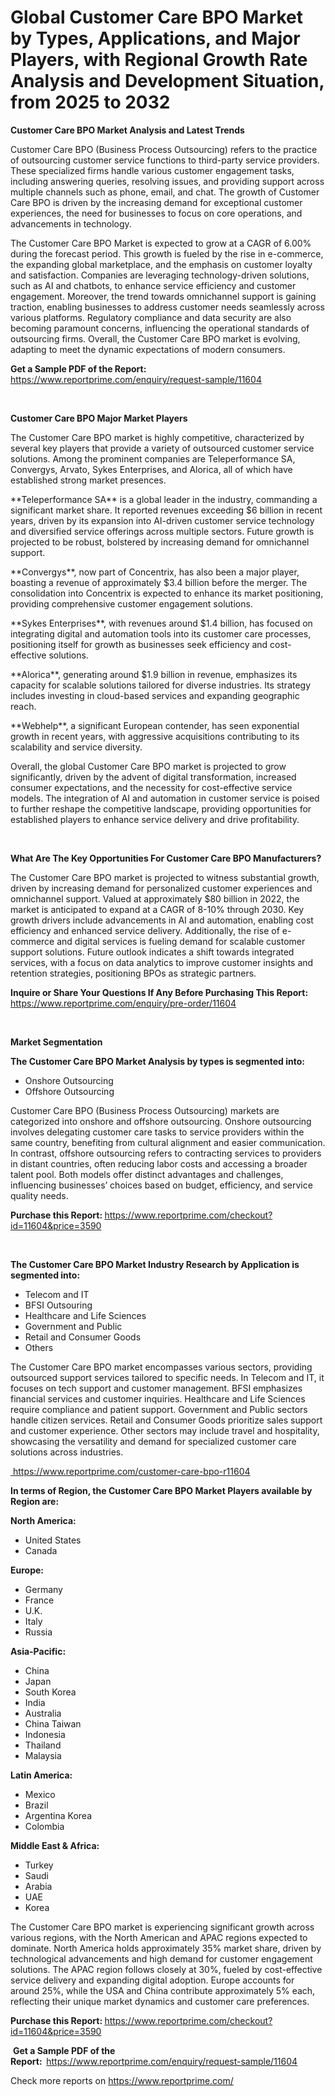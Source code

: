 <p><h1>Global Customer Care BPO Market by Types, Applications, and Major Players, with Regional Growth Rate Analysis and Development Situation, from 2025 to 2032</h1></p><p><strong>Customer Care BPO Market Analysis and Latest Trends</strong></p>
<p><p>Customer Care BPO (Business Process Outsourcing) refers to the practice of outsourcing customer service functions to third-party service providers. These specialized firms handle various customer engagement tasks, including answering queries, resolving issues, and providing support across multiple channels such as phone, email, and chat. The growth of Customer Care BPO is driven by the increasing demand for exceptional customer experiences, the need for businesses to focus on core operations, and advancements in technology.</p><p>The Customer Care BPO Market is expected to grow at a CAGR of 6.00% during the forecast period. This growth is fueled by the rise in e-commerce, the expanding global marketplace, and the emphasis on customer loyalty and satisfaction. Companies are leveraging technology-driven solutions, such as AI and chatbots, to enhance service efficiency and customer engagement. Moreover, the trend towards omnichannel support is gaining traction, enabling businesses to address customer needs seamlessly across various platforms. Regulatory compliance and data security are also becoming paramount concerns, influencing the operational standards of outsourcing firms. Overall, the Customer Care BPO market is evolving, adapting to meet the dynamic expectations of modern consumers.</p></p>
<p><strong>Get a Sample PDF of the Report:&nbsp;</strong> <a href="https://www.reportprime.com/enquiry/request-sample/11604?utm_campaign=3359&utm_medium=2&utm_source=Github&utm_content=ia&utm_term=21032025&utm_id=customer-care-bpo">https://www.reportprime.com/enquiry/request-sample/11604</a></p>
<p>&nbsp;</p>
<p><strong>Customer Care BPO Major Market Players</strong></p>
<p><p>The Customer Care BPO market is highly competitive, characterized by several key players that provide a variety of outsourced customer service solutions. Among the prominent companies are Teleperformance SA, Convergys, Arvato, Sykes Enterprises, and Alorica, all of which have established strong market presences.</p><p>**Teleperformance SA** is a global leader in the industry, commanding a significant market share. It reported revenues exceeding $6 billion in recent years, driven by its expansion into AI-driven customer service technology and diversified service offerings across multiple sectors. Future growth is projected to be robust, bolstered by increasing demand for omnichannel support.</p><p>**Convergys**, now part of Concentrix, has also been a major player, boasting a revenue of approximately $3.4 billion before the merger. The consolidation into Concentrix is expected to enhance its market positioning, providing comprehensive customer engagement solutions.</p><p>**Sykes Enterprises**, with revenues around $1.4 billion, has focused on integrating digital and automation tools into its customer care processes, positioning itself for growth as businesses seek efficiency and cost-effective solutions.</p><p>**Alorica**, generating around $1.9 billion in revenue, emphasizes its capacity for scalable solutions tailored for diverse industries. Its strategy includes investing in cloud-based services and expanding geographic reach.</p><p>**Webhelp**, a significant European contender, has seen exponential growth in recent years, with aggressive acquisitions contributing to its scalability and service diversity.</p><p>Overall, the global Customer Care BPO market is projected to grow significantly, driven by the advent of digital transformation, increased consumer expectations, and the necessity for cost-effective service models. The integration of AI and automation in customer service is poised to further reshape the competitive landscape, providing opportunities for established players to enhance service delivery and drive profitability.</p></p>
<p>&nbsp;</p>
<p><strong>What Are The Key Opportunities For Customer Care BPO Manufacturers?</strong></p>
<p><p>The Customer Care BPO market is projected to witness substantial growth, driven by increasing demand for personalized customer experiences and omnichannel support. Valued at approximately $80 billion in 2022, the market is anticipated to expand at a CAGR of 8-10% through 2030. Key growth drivers include advancements in AI and automation, enabling cost efficiency and enhanced service delivery. Additionally, the rise of e-commerce and digital services is fueling demand for scalable customer support solutions. Future outlook indicates a shift towards integrated services, with a focus on data analytics to improve customer insights and retention strategies, positioning BPOs as strategic partners.</p></p>
<p><strong>Inquire or Share Your Questions If Any Before Purchasing This Report:</strong> <a href="https://www.reportprime.com/enquiry/pre-order/11604?utm_campaign=3359&utm_medium=2&utm_source=Github&utm_content=ia&utm_term=21032025&utm_id=customer-care-bpo">https://www.reportprime.com/enquiry/pre-order/11604</a></p>
<p>&nbsp;</p>
<p><strong>Market Segmentation</strong></p>
<p><strong>The Customer Care BPO Market Analysis by types is segmented into:</strong></p>
<p><ul><li>Onshore Outsourcing</li><li>Offshore Outsourcing</li></ul></p>
<p><p>Customer Care BPO (Business Process Outsourcing) markets are categorized into onshore and offshore outsourcing. Onshore outsourcing involves delegating customer care tasks to service providers within the same country, benefiting from cultural alignment and easier communication. In contrast, offshore outsourcing refers to contracting services to providers in distant countries, often reducing labor costs and accessing a broader talent pool. Both models offer distinct advantages and challenges, influencing businesses’ choices based on budget, efficiency, and service quality needs.</p></p>
<p><strong>Purchase this Report:&nbsp;</strong><a href="https://www.reportprime.com/checkout?id=11604&price=3590&utm_campaign=3359&utm_medium=2&utm_source=Github&utm_content=ia&utm_term=21032025&utm_id=customer-care-bpo">https://www.reportprime.com/checkout?id=11604&price=3590</a></p>
<p>&nbsp;</p>
<p><strong>The Customer Care BPO Market Industry Research by Application is segmented into:</strong></p>
<p><ul><li>Telecom and IT</li><li>BFSI Outsouring</li><li>Healthcare and Life Sciences</li><li>Government and Public</li><li>Retail and Consumer Goods</li><li>Others</li></ul></p>
<p><p>The Customer Care BPO market encompasses various sectors, providing outsourced support services tailored to specific needs. In Telecom and IT, it focuses on tech support and customer management. BFSI emphasizes financial services and customer inquiries. Healthcare and Life Sciences require compliance and patient support. Government and Public sectors handle citizen services. Retail and Consumer Goods prioritize sales support and customer experience. Other sectors may include travel and hospitality, showcasing the versatility and demand for specialized customer care solutions across industries.</p></p>
<p><a href="https://www.reportprime.com/customer-care-bpo-r11604?utm_campaign=3359&utm_medium=2&utm_source=Github&utm_content=ia&utm_term=21032025&utm_id=customer-care-bpo">&nbsp;https://www.reportprime.com/customer-care-bpo-r11604</a></p>
<p><strong>In terms of Region, the Customer Care BPO Market Players available by Region are:</strong></p>
<p>
    <p> <strong> North America: </strong>
        <ul>
            <li>United States</li>
            <li>Canada</li>
        </ul>
        </p> 
    <p> <strong> Europe: </strong>
        <ul>
            <li>Germany</li>
            <li>France</li>
            <li>U.K.</li>
            <li>Italy</li>
            <li>Russia</li>
        </ul>
        </p> 
    <p> <strong> Asia-Pacific: </strong>
        <ul>
            <li>China</li>
            <li>Japan</li>
            <li>South Korea</li>
            <li>India</li>
            <li>Australia</li>
            <li>China Taiwan</li>
            <li>Indonesia</li>
            <li>Thailand</li>
            <li>Malaysia</li>
        </ul>
        </p> 
    <p> <strong> Latin America: </strong>
        <ul>
            <li>Mexico</li>
            <li>Brazil</li>
            <li>Argentina Korea</li>
            <li>Colombia</li>
        </ul>
        </p> 
    <p> <strong> Middle East & Africa: </strong>
        <ul>
            <li>Turkey</li>
            <li>Saudi</li>
            <li>Arabia</li>
            <li>UAE</li>
            <li>Korea</li>
        </ul>
    </p>
    </p>
<p><p>The Customer Care BPO market is experiencing significant growth across various regions, with the North American and APAC regions expected to dominate. North America holds approximately 35% market share, driven by technological advancements and high demand for customer engagement solutions. The APAC region follows closely at 30%, fueled by cost-effective service delivery and expanding digital adoption. Europe accounts for around 25%, while the USA and China contribute approximately 5% each, reflecting their unique market dynamics and customer care preferences.</p></p>
<p><strong>Purchase this Report: </strong><a href="https://www.reportprime.com/checkout?id=11604&price=3590&utm_campaign=3359&utm_medium=2&utm_source=Github&utm_content=ia&utm_term=21032025&utm_id=customer-care-bpo">https://www.reportprime.com/checkout?id=11604&price=3590</a></p>
<p>&nbsp;<strong>Get a Sample PDF of the Report:&nbsp;&nbsp;</strong><a href="https://www.reportprime.com/enquiry/request-sample/11604?utm_campaign=3359&utm_medium=2&utm_source=Github&utm_content=ia&utm_term=21032025&utm_id=customer-care-bpo">https://www.reportprime.com/enquiry/request-sample/11604</a></p>
<p><strong></strong></p>
<p>Check more reports on <a href="https://www.reportprime.com/?utm_campaign=3359&utm_medium=2&utm_source=Github&utm_content=ia&utm_term=21032025&utm_id=customer-care-bpo">https://www.reportprime.com/</a></p>
